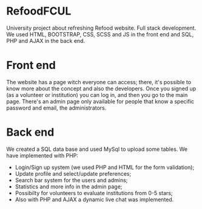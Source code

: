 # RefoodFCUL
University project about refreshing Refood website. Full stack development.<br>
We used HTML, BOOTSTRAP, CSS, SCSS and JS in the front end and SQL, PHP and AJAX in the back end.

# Front end
The website has a page witch everyone can access; there, it's possible to know more about the concept and also the developers.
Once you signed up (as a volunteer or institution) you can log in, and then you go to the main page.
There's an admin page only available for people that know a specific password and email, the administrators.

# Back end
We created a SQL data base and used MySql to upload some tables.
We have implemented with PHP:
- Login/Sign up system (we used PHP and HTML for the form validation);
- Update profile and select/update preferences;
- Search bar system for the users and admins;
- Statistics and more info in the admin page;
- Possibilty for volunteers to evaluate institutions from 0-5 stars;
- Also with PHP and AJAX a dynamic live chat was implemented.

